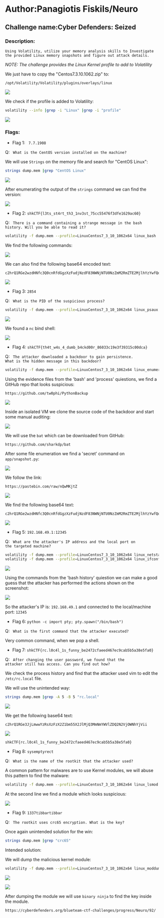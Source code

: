 # Author:Panagiotis Fiskils/Neuro

## Challenge name:Cyber Defenders: Seized

### Description: ###

```
Using Volatility, utilize your memory analysis skills to Investigate the provided Linux memory snapshots and figure out attack details.
```

<i>NOTE: The challenge provides the Linux Kernel profile to add to Volatility</i>

We just have to copy the "Centos7.3.10.1062.zip" to:

```
/opt/Volatility/Volatility/plugins/overlays/linux
```

![](./Images/Profile.png)

We check if the profile is added to Volatility:

```bash
volatility --info |grep -i "Linux" |grep -i "profile"
```

![](./Images/Profile1.png)

<h3>Flags:</h3>

- Flag 1: ` 7.7.1908` 

Q: <code> What is the CentOS version installed on the machine? </code>

We will use <code>Strings</code> on the memory file and search for "CentOS Linux":

```bash
strings dump.mem |grep "CentOS Linux"
```

![](./Images/Flag1-A.png)

After enumerating the output of the <code>strings</code> command we can find the version:

![](./Images/Flag1-B.png)

- Flag 2: `shkCTF{l3ts_st4rt_th3_1nv3st_75cc55476f3dfe1629ac60}`

Q: <code> There is a command containing a strange message in the bash history. Will you be able to read it? </code>

```bash
volatility -f dump.mem --profile=LinuxCentos7_3_10_1062x64 linux_bash |tee linux_bash.log
```

We find the following commands:

![](./Images/Flag2.png)

We can also find the following base64 encoded text:

```
c2hrQ1RGe2wzdHNfc3Q0cnRfdGgzXzFudjNzdF83NWNjNTU0NzZmM2RmZTE2MjlhYzYwfQo=
```

![](./Images/Flag2-A.png)

- Flag 3: `2854`

Q: <code> What is the PID of the suspicious process? </code>

```bash
volatility -f dump.mem --profile=LinuxCentos7_3_10_1062x64 linux_psaux |tee linux_psaux.log
```

![](./Images/Flag3-A.png)

We found a `nc` bind shell:

![](./Images/Flag3-B.png)

- Flag 4: `shkCTF{th4t_w4s_4_dumb_b4ckd00r_86033c19e3f39315c00dca}`

Q: <code> The attacker downloaded a backdoor to gain persistence. What is the hidden message in this backdoor? </code>

```bash
volatility -f dump.mem --profile=LinuxCentos7_3_10_1062x64 linux_enumerate_files |tee linux_enumerate_files.log
```

Using the evidence files from the 'bash' and 'process' quiestions, we find a GitHub repo that looks suspicious:

```
https://github.com/tw0phi/PythonBackup
```

![](./Images/Flag4-A.png)

Inside an isolated VM we clone the source code of the backdoor and start some manual auditing:

![](./Images/Flag4-B.png)

We will use the <code>bat</code> which can be downloaded from GitHub:

```
https://github.com/sharkdp/bat
```

After some file enumeration we find a 'secret' command on `app/snapshot.py`:

![](./Images/Flag4-C.png)

We follow the link:

```
https://pastebin.com/raw/nQwMKjtZ
```

![](./Images/Flag4-D.png)

We find the following base64 text:

```
c2hrQ1RGe2wzdHNfc3Q0cnRfdGgzXzFudjNzdF83NWNjNTU0NzZmM2RmZTE2MjlhYzYwfQo
```

![](./Images/Flag4-E.png)

- Flag 5: `192.168.49.1:12345`

Q: <code> What are the attacker's IP address and the local port on the targeted machine? </code>

```bash
volatility -f dump.mem --profile=LinuxCentos7_3_10_1062x64 linux_netstat |tee linux_netstat.log
volatility -f dump.mem --profile=LinuxCentos7_3_10_1062x64 linux_ifconfig |tee linux_ifconfig
```

![](./Images/Flag5-A.png)

Using the commands from the 'bash history' quiestion we can make a good guess that the attacker has performed the actions shown on the screenshot:

![](./Images/Flag5-B.png)

So the attacker's IP is: `192.168.49.1` and connected to the local/machine port: `12345`

- Flag 6: `python -c import pty; pty.spawn("/bin/bash")`

Q: <code> What is the first command that the attacker executed? </code>

Very common command, when we pop a shell.

- Flag 7: `shkCTF{rc.l0c4l_1s_funny_be2472cfaeed467ec9cab5b5a38e5fa0}`

Q: <code> After changing the user password, we found that the attacker still has access. Can you find out how? </code>

We check the process history and find that the attacker used vim to edit the `/etc/rc.local` file.

We will use the unintended way:

```bash
strings dump.mem |grep -A 5 -B 5 "rc.local"
```

![](./Images/Flag7-A.png)

We get the following base64 text:

```
c2hrQ1RGe3JjLmwwYzRsXzFzX2Z1bm55X2JlMjQ3MmNmYWVlZDQ2N2VjOWNhYjVii
```

![](./Images/Flag7-B.png)

```
shkCTF{rc.l0c4l_1s_funny_be2472cfaeed467ec9cab5b5a38e5fa0}
```

- Flag 8: `sysemptyrect`

Q: <code> What is the name of the rootkit that the attacker used? </code>

A common pattern for malwares are to use Kernel modules, we will abuse this pattern to find the malware:

```bash
volatility -f dump.mem --profile=LinuxCentos7_3_10_1062x64 linux_lsmod |tee linux_lsmod.log
```

At the second line we find a module which looks suspicious:

![](./Images/Flag8.png)

- Flag 9: `1337tibbartibbar`

Q: <code> The rootkit uses crc65 encryption. What is the key? </code>

Once again unintended solution for the win:

```bash
strings dump.mem |grep "crc65"
```

Intended solution:

We will dump the malicious kernel module:

```bash
volatility -f dump.mem --profile=LinuxCentos7_3_10_1062x64 linux_moddump -r sysemptyrect -D dump
```

![](./Images/Flag9-A.png)

![](./Images/Flag9-B.png)

After dumping the module we will use <code>binary ninja</code> to find the key inside the module.


```
https://cyberdefenders.org/blueteam-ctf-challenges/progress/Neuro/92/
```
